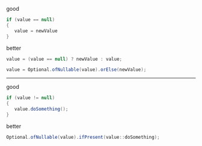 good
```java
if (value == null)
{
   value = newValue
}
```
better
```java
value = (value == null) ? newValue : value;
```
```java
value = Optional.ofNullable(value).orElse(newValue);
```
---

good
```java
if (value != null)
{
   value.doSomething();
}
```
better
```java
Optional.ofNullable(value).ifPresent(value::doSomething);
```
